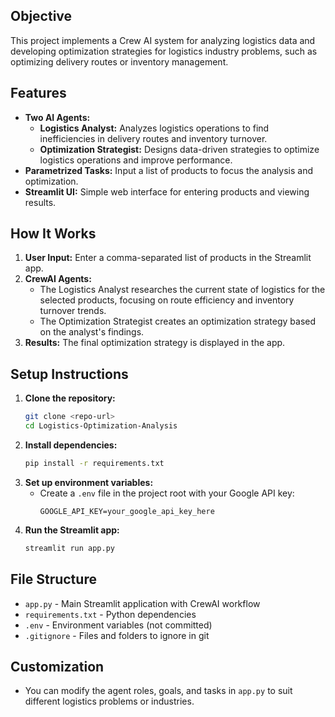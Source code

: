 ## Objective
This project implements a Crew AI system for analyzing logistics data and developing optimization strategies for logistics industry problems, such as optimizing delivery routes or inventory management.

## Features
- **Two AI Agents:**
  - **Logistics Analyst:** Analyzes logistics operations to find inefficiencies in delivery routes and inventory turnover.
  - **Optimization Strategist:** Designs data-driven strategies to optimize logistics operations and improve performance.
- **Parametrized Tasks:** Input a list of products to focus the analysis and optimization.
- **Streamlit UI:** Simple web interface for entering products and viewing results.

## How It Works
1. **User Input:** Enter a comma-separated list of products in the Streamlit app.
2. **CrewAI Agents:**
   - The Logistics Analyst researches the current state of logistics for the selected products, focusing on route efficiency and inventory turnover trends.
   - The Optimization Strategist creates an optimization strategy based on the analyst's findings.
3. **Results:** The final optimization strategy is displayed in the app.

## Setup Instructions

1. **Clone the repository:**
   ```bash
   git clone <repo-url>
   cd Logistics-Optimization-Analysis
   ```
2. **Install dependencies:**
   ```bash
   pip install -r requirements.txt
   ```
3. **Set up environment variables:**
   - Create a `.env` file in the project root with your Google API key:
     ```env
     GOOGLE_API_KEY=your_google_api_key_here
     ```
4. **Run the Streamlit app:**
   ```bash
   streamlit run app.py
   ```

## File Structure
- `app.py` - Main Streamlit application with CrewAI workflow
- `requirements.txt` - Python dependencies
- `.env` - Environment variables (not committed)
- `.gitignore` - Files and folders to ignore in git

## Customization
- You can modify the agent roles, goals, and tasks in `app.py` to suit different logistics problems or industries.
